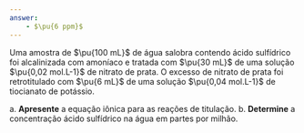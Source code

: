 ```yaml
---
answer:
    - $\pu{6 ppm}$
---
```


Uma amostra de  $\pu{100 mL}$ de água salobra contendo ácido sulfídrico foi alcalinizada com amoníaco e tratada com  $\pu{30 mL}$ de uma solução $\pu{0,02 mol.L-1}$ de nitrato de prata. O excesso de nitrato de prata foi retrotitulado com  $\pu{6 mL}$ de uma solução $\pu{0,04 mol.L-1}$ de tiocianato de potássio.

a. **Apresente** a equação iônica para as reações de titulação.
b. **Determine** a concentração ácido sulfídrico na água em partes por milhão.
